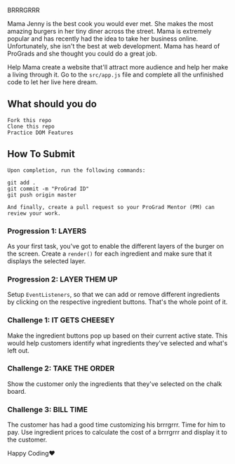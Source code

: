 BRRRGRRR

Mama Jenny is the best cook you would ever met. She makes the most amazing burgers in her tiny diner across the street. Mama is extremely popular and has recently had the idea to take her business online. Unfortunately, she isn't the best at web development. Mama has heard of ProGrads and she thought you could do a great job. 

Help Mama create a website that'll attract more audience and help her make a living through it. Go to the `src/app.js` file and complete all the unfinished code to let her live here dream.

## What should you do
```
Fork this repo
Clone this repo
Practice DOM Features
```

## How To Submit
```
Upon completion, run the following commands:

git add .
git commit -m "ProGrad ID"
git push origin master

And finally, create a pull request so your ProGrad Mentor (PM) can review your work.
```

### Progression 1: LAYERS

As your first task, you've got to enable the different layers of the burger on the screen. Create a `render()` for each ingredient and make sure that it displays the selected layer.

### Progression 2: LAYER THEM UP

Setup `EventListeners`, so that we can add or remove different ingredients by clicking on the respective ingredient buttons. That's the whole point of it.

### Challenge 1: IT GETS CHEESEY

Make the ingredient buttons pop up based on their current active state. This would help customers identify what ingredients they've selected and what's left out.

### Challenge 2: TAKE THE ORDER

Show the customer only the ingredients that they've selected on the chalk board.

### Challenge 3: BILL TIME

The customer has had a good time customizing his brrrgrrr. Time for him to pay. Use ingredient prices to calculate the cost of a brrrgrrr and display it to the customer.

Happy Coding❤️
